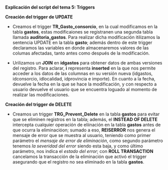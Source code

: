 **Explicación del script del tema 5: Triggers**

**Creación del trigger de UPDATE**
+ Creamos el trigger **TR_Gasto_consorcio**, en la cual modificamos en la tabla **gastos**, estas modificaiones se registranen una segunda tabla llamada **auditoria_gastos**. Para realizar dicha modificación itilizamos la sentencia UPDATE en la tabla **gasto**; además dentro de este trigger declaramos las variables en donde almacenaremos valores de las columas afectadas, tanto antes como después de la modificación.

+ Urilizamos un **JOIN** en **idgastos** para obtener datos de ambas versiones del registro. Para aclarar, **i** representa **inserted** en la que nos permite acceder a los datos de las columnas en su versión nueva (idgastos, idconsorcio, idlocalidad, idprovincia e importe). En cuanto a la fecha, devuelve la fecha en la que se hace la modificación, y con respecto a usuario devuelve el usuario que se encuentra loguado al momento de realizar las modificaciones.

**Creación del trigger de DELETE**
+ Creamos un trigger **TRG_Prevent_Delete** en la tabla **gastos** para evitar que se eliminen registros en la tabla; además, el **INSTEAD OF DELETE** intercepta cualquier operación de eliinación en la tabla **gastos** antes de que ocurra la eliminacióon; sumado a eso, **REISERROR** nos genera el mensaje de error que se muestra al usuario, teniendo como primer parámetro el *mensaje de error de eliminación*, como segundo parámetro tenemos *la severidad del error* siendo esta baja, y como último parámetro, nos indica el *estado del error*; con **ROLL TRANSACTION** cancelamos la transacción de la eliminación que activó el trigger asegurando que el registro no sea eliminado en la tabla **gastos**.
